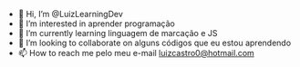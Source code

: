 - 👋 Hi, I’m @LuizLearningDev
- 👀 I’m interested in  aprender programação
- 🌱 I’m currently learning  linguagem de marcação e JS
- 💞️ I’m looking to collaborate on  alguns códigos  que eu estou aprendendo
- 📫 How to reach me  pelo meu e-mail  luizcastro0@hotmail.com

<!---
LuizLearningDev/LuizLearningDev is a ✨ special ✨ repository because its `README.md` (this file) appears on your GitHub profile.
You can click the Preview link to take a look at your changes.
--->
